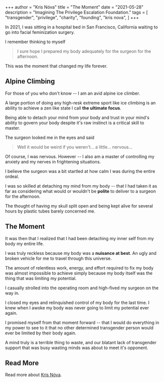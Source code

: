 +++
author = "Kris Nóva"
title = "The Moment"
date = "2021-05-28"
description = "Imagining The Privilege Escalation Foundation."
tags = [
"transgender",
"privilege",
"charity",
"founding",
"kris nova",
]
+++

In 2021, I was sitting in a hospital bed in San Francisco, California waiting to go into facial feminization surgery.

I remember thinking to myself

 > I sure hope I prepared my body adequately for the surgeon for the afternoon.
 
This was the moment that changed my life forever. 

## Alpine Climbing

For those of you who don't know -- I am an avid alpine ice climber. 

A large portion of doing any high-resk extreme sport like ice climbing is an ability to achieve a zen like state I call **the ultimate focus**.

Being able to detach your mind from your body and trust in your mind's ability to govern your body despite it's raw instinct is a critical skill to master.

The surgeon looked me in the eyes and said

 > Well it would be weird if you weren't... a little... nervous...

Of course, I was nervous. However -- I also am a master of controlling my anxiety and my nerves in frightening situations.

I believe the surgeon was a bit startled at how calm I was during the entire ordeal.

I was so skilled at detaching my mind from my body -- that I had taken it as far as considering what would or wouldn't be **polite** to deliver to a surgeon for the afternoon.

The thought of having my skull split open and being kept alive for several hours by plastic tubes barely concerned me. 

## The Moment

It was then that I realized that I had been detaching my inner self from my body my entire life. 

I was truly reckless because my body was a **nuisance at best**. An ugly and broken vehicle for me to travel through this universe.

The amount of relentless work, energy, and effort required to fix my body was almost impossible to achieve simply because my body itself was the thing that was limiting my potential.

I casually strolled into the operating room and high-fived my surgeon on the way in. 

I closed my eyes and relinquished control of my body for the last time. I knew when I awoke my body was never going to limit my potential ever again.

I promised myself from that moment forward -- that I would do everything in my power to see to it that no other determined transgender person would ever be limited by their body again.

A mind truly is a terrible thing to waste, and our blatant lack of transgender support that was busy wasting minds was about to meet it's opponent.

## Read More

Read more about [Kris Nóva](/kris-nova).

